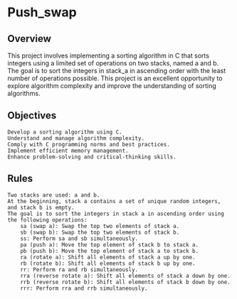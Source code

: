# Push_swap

## Overview

This project involves implementing a sorting algorithm in C that sorts integers using a limited set of operations on two stacks, named a and b. The goal is to sort the integers in stack_a in ascending order with the least number of operations possible. This project is an excellent opportunity to explore algorithm complexity and improve the understanding of sorting algorithms.

## Objectives

    Develop a sorting algorithm using C.
    Understand and manage algorithm complexity.
    Comply with C programming norms and best practices.
    Implement efficient memory management.
    Enhance problem-solving and critical-thinking skills.

## Rules

    Two stacks are used: a and b.
    At the beginning, stack a contains a set of unique random integers, and stack b is empty.
    The goal is to sort the integers in stack a in ascending order using the following operations:
        sa (swap a): Swap the top two elements of stack a.
        sb (swap b): Swap the top two elements of stack b.
        ss: Perform sa and sb simultaneously.
        pa (push a): Move the top element of stack b to stack a.
        pb (push b): Move the top element of stack a to stack b.
        ra (rotate a): Shift all elements of stack a up by one.
        rb (rotate b): Shift all elements of stack b up by one.
        rr: Perform ra and rb simultaneously.
        rra (reverse rotate a): Shift all elements of stack a down by one.
        rrb (reverse rotate b): Shift all elements of stack b down by one.
        rrr: Perform rra and rrb simultaneously.